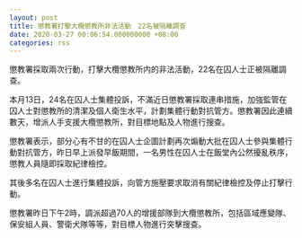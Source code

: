 ```yaml
---
layout: post
title: 懲教署打擊大欖懲教所非法活動　22名被隔離調查
date: 2020-03-27 00:06:54.000000000 +08:00
categories: rss
---
```


懲教署採取兩次行動，打擊大欖懲教所内的非法活動，22名在囚人士正被隔離調查。

本月13日，24名在囚人士集體投訴，不滿近日懲教署採取連串措施，加強監管在囚人士對懲教所的清潔及個人衛生水平，計劃集體行動對抗管方。懲教署因此連續數天，增派人手支援大欖懲教所，對目標地點及人物進行搜查。

懲教署表示，部分心有不甘的在囚人士企圖計劃再次煽動大批在囚人士參與集體行動對抗管方，昨日早上派發早飯期間，一名男性在囚人士在飯堂內公然擾亂秩序，懲教人員隨即採取紀律檢控。

其後多名在囚人士進行集體投訴，向管方施壓要求取消有關紀律檢控及停止打擊行動。

懲教署昨日下午2時，調派超過70人的增援部隊到大欖懲教所，包括區域應變隊、保安組人員、警衛犬隊等等，對目標人物進行突擊搜查。
